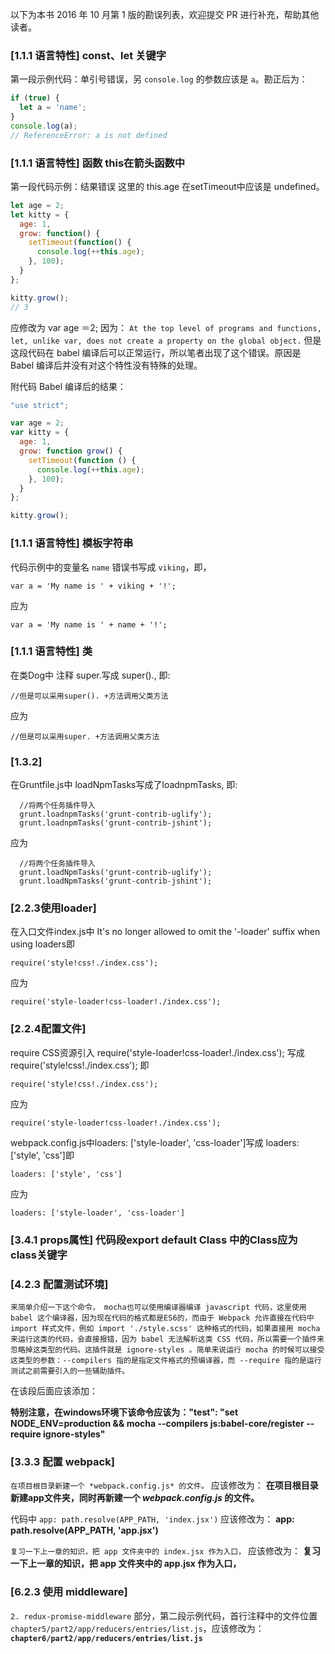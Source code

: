 以下为本书 2016 年 10 月第 1 版的勘误列表，欢迎提交 PR 进行补充，帮助其他读者。

### [1.1.1 语言特性] const、let 关键字

第一段示例代码：单引号错误，另 `console.log` 的参数应该是 `a`。勘正后为：

```javascript
if (true) {
  let a = 'name';
}
console.log(a);
// ReferenceError: a is not defined
```


### [1.1.1 语言特性] 函数 this在箭头函数中

第一段代码示例：结果错误 这里的 this.age 在setTimeout中应该是 undefined。

```javascript
let age = 2;
let kitty = {
  age: 1,
  grow: function() {
    setTimeout(function() {
      console.log(++this.age);
    }, 100);
  }
};

kitty.grow();
// 3

```
应修改为 var age ＝2;
因为：
`At the top level of programs and functions, let, unlike var, does not create a property on the global object.`
但是这段代码在 babel 编译后可以正常运行，所以笔者出现了这个错误。原因是 Babel 编译后并没有对这个特性没有特殊的处理。

附代码 Babel 编译后的结果：

```javascript
"use strict";

var age = 2;
var kitty = {
  age: 1,
  grow: function grow() {
    setTimeout(function () {
      console.log(++this.age);
    }, 100);
  }
};

kitty.grow();
```
### [1.1.1 语言特性] 模板字符串

代码示例中的变量名 `name` 错误书写成 `viking`，即，

```
var a = 'My name is ' + viking + '!';
```

应为

```
var a = 'My name is ' + name + '!';
```

### [1.1.1 语言特性] 类
在类Dog中 注释 super.写成 super()., 即: 
```
//但是可以采用super(). +方法调用父类方法
```
应为
```
//但是可以采用super. +方法调用父类方法
```


### [1.3.2]
在Gruntfile.js中 loadNpmTasks写成了loadnpmTasks, 即:
```
  //将两个任务插件导入
  grunt.loadnpmTasks('grunt-contrib-uglify');
  grunt.loadnpmTasks('grunt-contrib-jshint');
```
应为
```
  //将两个任务插件导入
  grunt.loadNpmTasks('grunt-contrib-uglify');
  grunt.loadNpmTasks('grunt-contrib-jshint');
```
### [2.2.3使用loader]
在入口文件index.js中 It's no longer allowed to omit the '-loader' suffix when using loaders即
```
require('style!css!./index.css');
```
应为
```
require('style-loader!css-loader!./index.css');
```
### [2.2.4配置文件]
require CSS资源引入 require('style-loader!css-loader!./index.css'); 写成 require('style!css!./index.css'); 即
```
require('style!css!./index.css');
```
应为
```
require('style-loader!css-loader!./index.css');
```

webpack.config.js中loaders: ['style-loader', 'css-loader']写成 loaders: ['style', 'css']即
```
loaders: ['style', 'css']
```
应为
```
loaders: ['style-loader', 'css-loader']
```
### [3.4.1 props属性] 代码段export default Class 中的Class应为 class关键字


### [4.2.3 配置测试环境]

`来简单介绍一下这个命令， mocha也可以使用编译器编译 javascript 代码，这里使用 babel 这个编译器，因为现在代码的格式都是ES6的，而由于 Webpack 允许直接在代码中 import 样式文件，例如 import './style.scss' 这种格式的代码，如果直接用 mocha 来运行这类的代码，会直接报错，因为 babel 无法解析这类 CSS 代码，所以需要一个插件来忽略掉这类型的代码。这插件就是 ignore-styles 。简单来说运行 mocha 的时候可以接受这类型的参数：--compilers 指的是指定文件格式的预编译器，而 --require 指的是运行测试之前需要引入的一些辅助插件。`

在该段后面应该添加：

**特别注意，在windows环境下该命令应该为："test": "set NODE_ENV=production && mocha --compilers js:babel-core/register --require ignore-styles"**


### [3.3.3 配置 webpack]

`在项目根目录新建一个 *webpack.config.js* 的文件。` 应该修改为： **在项目根目录新建app文件夹，同时再新建一个 *webpack.config.js* 的文件。**

代码中 `app: path.resolve(APP_PATH, 'index.jsx')` 应该修改为： **app: path.resolve(APP_PATH, 'app.jsx')**

`复习一下上一章的知识，把 app 文件夹中的 index.jsx 作为入口，` 应该修改为： **复习一下上一章的知识，把 app 文件夹中的 app.jsx 作为入口，**

### [6.2.3 使用 middleware]

`2. redux-promise-middleware` 部分，第二段示例代码，首行注释中的文件位置 `chapter5/part2/app/reducers/entries/list.js`，应该修改为： **`chapter6/part2/app/reducers/entries/list.js`**

